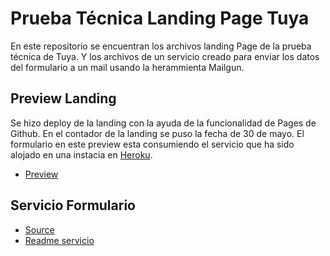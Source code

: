 # Prueba Técnica Landing Page Tuya

En este repositorio se encuentran los archivos landing Page de la prueba técnica de Tuya. Y los archivos de un servicio creado para enviar los datos del formulario a un mail usando la herammienta Mailgun.

## Preview Landing

Se hizo deploy de la landing con la ayuda de la funcionalidad de Pages de Github. 
En el contador de la landing se puso la fecha de 30 de mayo.
El formulario en este preview esta consumiendo el servicio que ha sido alojado en una instacia en [Heroku](https://www.heroku.com/).

- [Preview](https://wsernalaverde.github.io/landing-page-tuya/)

## Servicio Formulario

- [Source](./service-form)
- [Readme servicio](./service-form/readme-service.md)
